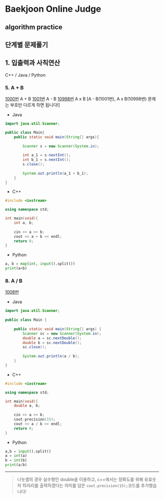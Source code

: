 # Baekjoon Online Judge

## algorithm practice

## 단계별 문제풀기

## 1. 입출력과 사칙연산

C++ / Java / Python
<br>

### 5. A + B
[1000번](https://www.acmicpc.net/problem/1000) A + B
[1001번](https://www.acmicpc.net/problem/1001) A - B
[10998번](https://www.acmicpc.net/problem/10998) A x B
[A - B(1001번), A x B(10998번) 문제는 부호만 다르게 하면 됩니다!]

- Java
~~~~java
import java.util.Scanner;

public class Main{
    public static void main(String[] args){
        
        Scanner s = new Scanner(System.in);
        
        int a_1 = s.nextInt();
        int b_1 = s.nextInt();
        s.close();
        
        System.out.println(a_1 + b_1);
    }
}
~~~~

- C++
~~~~cpp
#include <iostream>

using namespace std;

int main(void){
    int a, b;
    
    cin >> a >> b;
    cout << a + b << endl;
    return 0;
}
~~~~

- Python
~~~~python
a, b = map(int, input().split())
print(a+b)
~~~~


### 8. A / B
[1008번](https://www.acmicpc.net/problem/1008)

- Java
~~~java
import java.util.Scanner;
 
public class Main {
 
    public static void main(String[] args) {
        Scanner sc = new Scanner(System.in);
        double a = sc.nextDouble();
        double b = sc.nextDouble();
        sc.close();
         
        System.out.println(a / b);
    }
}
~~~

- C++
~~~cpp
#include <iostream>

using namespace std;

int main(void){
    double a, b;
    
    cin >> a >> b;
    cout.precision(15);
    cout << a / b << endl;
    return 0;
}
~~~

- Python
~~~python
a,b = input().split()
a = int(a)
b = int(b)
print(a/b)
~~~

---
> 나눗셈의 경우 실수형인 double을 이용하고, c++에서는 정확도를 위해 유효숫자 15자리를 출력하겠다는 의미를 담은 `cout.precision(15);`코드를 추가했습니다!
